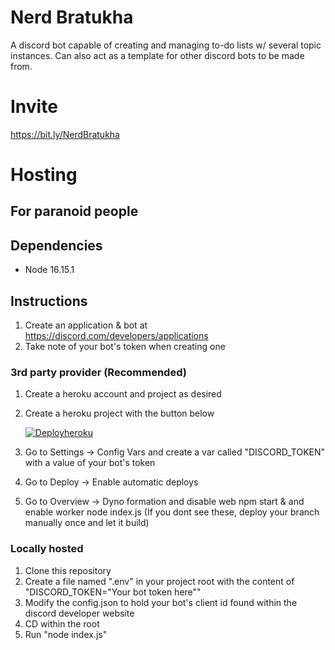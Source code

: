 # Nerd Bratukha

A discord bot capable of creating and managing to-do lists w/ several topic instances. Can also act as a template for other discord bots to be made from.

# Invite

https://bit.ly/NerdBratukha

# Hosting

## For paranoid people

## Dependencies

- Node 16.15.1

## Instructions

1. Create an application & bot at https://discord.com/developers/applications
2. Take note of your bot's token when creating one

### 3rd party provider (Recommended)

1. Create a heroku account and project as desired
2. Create a heroku project with the button below

   [![Deployheroku](https://www.herokucdn.com/deploy/button.svg)](https://heroku.com/deploy?template=https://github.com/Its-Tachanks/Nerd-Bratukha)

3. Go to Settings -> Config Vars and create a var called "DISCORD_TOKEN" with a value of your bot's token
4. Go to Deploy -> Enable automatic deploys
5. Go to Overview -> Dyno formation and disable web npm start & and enable worker node index.js (If you dont see these, deploy your branch manually once and let it build)

### Locally hosted

1. Clone this repository
2. Create a file named ".env" in your project root with the content of "DISCORD_TOKEN="Your bot token here""
3. Modify the config.json to hold your bot's client id found within the discord developer website
4. CD within the root
5. Run "node index.js"
